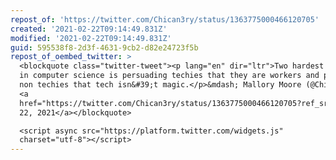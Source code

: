 ```yaml
---
repost_of: 'https://twitter.com/Chican3ry/status/1363775000466120705'
created: '2021-02-22T09:14:49.831Z'
modified: '2021-02-22T09:14:49.831Z'
guid: 595538f8-2d3f-4631-9cb2-d82e24723f5b
repost_of_oembed_twitter: >
  <blockquote class="twitter-tweet"><p lang="en" dir="ltr">Two hardest problems
  in computer science is persuading techies that they are workers and persuading
  non techies that tech isn&#39;t magic.</p>&mdash; Mallory Moore (@Chican3ry)
  <a
  href="https://twitter.com/Chican3ry/status/1363775000466120705?ref_src=twsrc%5Etfw">February
  22, 2021</a></blockquote>

  <script async src="https://platform.twitter.com/widgets.js"
  charset="utf-8"></script>
---
```

 
